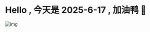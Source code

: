
# Hello , 今天是 2025-6-17 , 加油鸭 🤭

![img](https://v1.jinrishici.com/all.svg?font-size=18&spacing=4)

